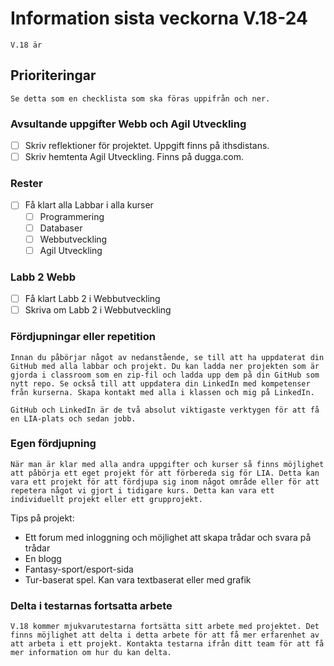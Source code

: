 # Information sista veckorna V.18-24

`V.18 är `

## **Prioriteringar**

`Se detta som en checklista som ska föras uppifrån och ner.`

### **Avsultande uppgifter Webb och Agil Utveckling**

- [ ] Skriv reflektioner för projektet. Uppgift finns på ithsdistans.
- [ ] Skriv hemtenta Agil Utveckling. Finns på dugga.com.

### **Rester**

- [ ] Få klart alla Labbar i alla kurser
  - [ ] Programmering
  - [ ] Databaser
  - [ ] Webbutveckling
  - [ ] Agil Utveckling

### **Labb 2 Webb**

- [ ] Få klart Labb 2 i Webbutveckling
- [ ] Skriva om Labb 2 i Webbutveckling

### **Fördjupningar eller repetition**

`Innan du påbörjar något av nedanstående, se till att ha uppdaterat din GitHub med alla labbar och projekt. Du kan ladda ner projekten som är gjorda i classroom som en zip-fil och ladda upp dem på din GitHub som nytt repo. Se också till att uppdatera din LinkedIn med kompetenser från kurserna. Skapa kontakt med alla i klassen och mig på LinkedIn.`

`GitHub och LinkedIn är de två absolut viktigaste verktygen för att få en LIA-plats och sedan jobb.`

### **Egen fördjupning**

`När man är klar med alla andra uppgifter och kurser så finns möjlighet att påbörja ett eget projekt för att förbereda sig för LIA. Detta kan vara ett projekt för att fördjupa sig inom något område eller för att repetera något vi gjort i tidigare kurs. Detta kan vara ett individuellt projekt eller ett grupprojekt.`

Tips på projekt:

- Ett forum med inloggning och möjlighet att skapa trådar och svara på trådar
- En blogg
- Fantasy-sport/esport-sida
- Tur-baserat spel. Kan vara textbaserat eller med grafik

### **Delta i testarnas fortsatta arbete**

`V.18 kommer mjukvarutestarna fortsätta sitt arbete med projektet. Det finns möjlighet att delta i detta arbete för att få mer erfarenhet av att arbeta i ett projekt. Kontakta testarna ifrån ditt team för att få mer information om hur du kan delta.`
